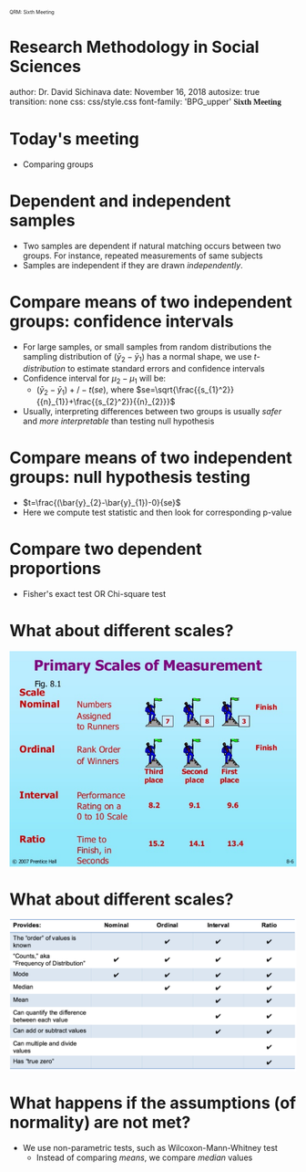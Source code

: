 <div class="header" style="margin-top:0 px;font-size:60%;">QRM: Sixth Meeting </div>

Research Methodology in Social Sciences
========================================================
author: Dr. David Sichinava
date: November 16, 2018
autosize: true
transition: none
css: css/style.css
font-family: 'BPG_upper'
<span style="font-weight:bold; font-family:BPG_upper;">Sixth Meeting</span>





Today's meeting
========================================================

- Comparing groups


Dependent and independent samples
========================================================
* Two samples are dependent if natural matching occurs between two groups. For instance, repeated measurements of same subjects
* Samples are independent if they are drawn _independently_.

Compare means of two independent groups: confidence intervals
========================================================
* For large samples, or small samples from random distributions the sampling distribution of $(\bar{y}_{2}-\bar{y}_{1})$ has a normal shape, we use _t-distribution_ to estimate standard errors and confidence intervals
* Confidence interval for $\mu_{2}-\mu_{1}$ will be:
	+ $(\bar{y}_{2}-\bar{y}_{1})+/- t(se)$, where
$se=\sqrt{\frac{{s_{1}^2}}{{n}_{1}}+\frac{{s_{2}^2}}{{n}_{2}}}$
* Usually, interpreting differences between two groups is usually _safer_ and _more interpretable_ than testing null hypothesis

Compare means of two independent groups: null hypothesis testing
========================================================
* $t=\frac{(\bar{y}_{2}-\bar{y}_{1})-0}{se}$
* Here we compute test statistic and then look for corresponding p-value

Compare two dependent proportions
========================================================
* Fisher's exact test OR Chi-square test

What about different scales?
========================================================
<img src="img/rank_order.jpg" alt="Drawing" style="width: 700px; display: block; margin-left: auto; margin-right: auto;"/>

What about different scales?
========================================================
<img src="img/rank_order.png" alt="Drawing" style="width: 700px; display: block; margin-left: auto; margin-right: auto;"/>


What happens if the assumptions (of normality) are not met?
========================================================
* We use non-parametric tests, such as Wilcoxon-Mann-Whitney test
	+ Instead of comparing _means_, we compare _median_ values
	


